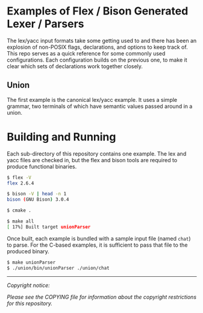 Examples of Flex / Bison Generated Lexer / Parsers
==================================================

The lex/yacc input formats take some getting used to and there has been an explosion of non-POSIX flags, 
declarations, and options to keep track of. This repo serves as a quick reference for some commonly used
configurations. Each configuration builds on the previous one, to make it clear which sets of declarations
work together closely.

Union
-----

The first example is the canonical lex/yacc example. It uses a simple grammar, two terminals of which have
semantic values passed around in a union.

Building and Running
====================

Each sub-directory of this repository contains one example. The lex and yacc files are checked in, but the
flex and bison tools are required to produce functional binaries.

```bash
$ flex -V
flex 2.6.4

$ bison -V | head -n 1
bison (GNU Bison) 3.0.4

$ cmake .

$ make all
[ 17%] Built target unionParser
```

Once built, each example is bundled with a sample input file (named `chat`) to parse. For the C-based 
examples, it is sufficient to pass that file to the produced binary.

```bash
$ make unionParser
$ ./union/bin/unionParser ./union/chat
```

------

*Copyright notice:* 

*Please see the COPYING file for information about the copyright restrictions for this repository.*
